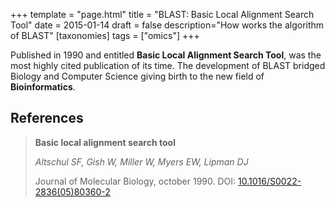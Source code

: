 +++
template = "page.html"
title = "BLAST: Basic Local Alignment Search Tool"
date =  2015-01-14
draft = false
description="How works the algorithm of BLAST"
[taxonomies]
tags = ["omics"]
+++

Published in 1990 and entitled **Basic Local Alignment Search Tool**, was the most highly cited publication of its time. The development of BLAST bridged Biology and Computer Science giving birth to the new field of **Bioinformatics**.
<!-- more -->

## References

> **Basic local alignment search tool**
>
> *Altschul SF, Gish W, Miller W, Myers EW, Lipman DJ*
>
> Journal of Molecular Biology, october 1990. DOI: [10.1016/S0022-2836(05)80360-2](https://doi.org/10.1016/S0022-2836(05)80360-2)

